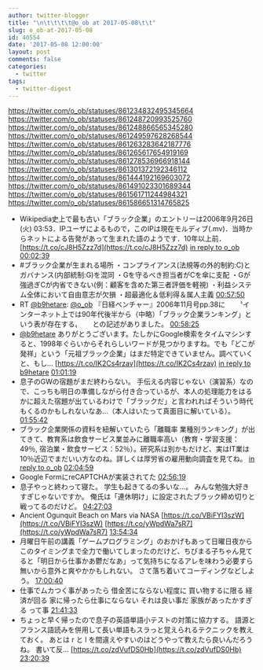 ```yaml
---
author: twitter-blogger
title: "\n\t\t\t\t@o_ob at 2017-05-08\t\t"
slug: o_ob-at-2017-05-08
id: 40554
date: '2017-05-08 12:00:00'
layout: post
comments: false
categories:
  - twitter
tags:
  - twitter-digest
---
```


https://twitter.com/o_ob/statuses/861234832495345664 https://twitter.com/o_ob/statuses/861248720993525760 https://twitter.com/o_ob/statuses/861248866565345280 https://twitter.com/o_ob/statuses/861249597628268544 https://twitter.com/o_ob/statuses/861263283642187776 https://twitter.com/o_ob/statuses/861265617654919169 https://twitter.com/o_ob/statuses/861278536966918144 https://twitter.com/o_ob/statuses/861301372192346112 https://twitter.com/o_ob/statuses/861444192169603072 https://twitter.com/o_ob/statuses/861491023301689344 https://twitter.com/o_ob/statuses/861561711244984321 https://twitter.com/o_ob/statuses/861586651314765825  

*   Wikipedia史上で最も古い「ブラック企業」のエントリーは2006年9月26日 (火) 03:53．IPユーザによるもので，このIPは現在モルディブ(.mv)．当時からネットによる告発があって生まれた語のようです．10年以上前． [https://t.co/cJ8H5Zzz7d](https://t.co/cJ8H5Zzz7d) [in reply to o_ob](https://twitter.com/o_ob/statuses/861233962940645377) [00:02:39](https://twitter.com/o_ob/statuses/861234832495345664)
*   #ブラック企業が生まれる場所 ・コンプライアンス(法規等の外的制約:C)とガバナンス(内部統制:G)を混同 ・Gを守るべき担当者がCを傘に支配 ・Gが強過ぎCが内省できない(例：顧客を含めた第三者評価を軽視) ・利益システム全体において自由意志が欠損 ・超最適化＆低利得＆属人主義 [00:57:50](https://twitter.com/o_ob/statuses/861248720993525760)
*   RT [@b9hetare](https://twitter.com/b9hetare): [@o_ob](https://twitter.com/o_ob) 『日経ベンチャー』2006年11月号pp.38に 　 〝インターネット上では90年代後半から（中略）「ブラック企業ランキング」という表が存在する〟 　 との記述がありました。 [00:58:25](https://twitter.com/o_ob/statuses/861248866565345280)
*   [@b9hetare](https://twitter.com/b9hetare) ありがとうございます。たしかにGoogle検索をタイムマシンすると、1998年ぐらいからそれらしいワードが見つかりますね。でも「どこが発祥」という「元祖ブラック企業」はまだ特定できていません。調べていくと、もし… [https://t.co/IK2Cs4rzav](https://t.co/IK2Cs4rzav) [in reply to b9hetare](https://twitter.com/b9hetare/statuses/861247270724947970) [01:01:19](https://twitter.com/o_ob/statuses/861249597628268544)
*   息子のGWの宿題がまだ終わらない。 手伝える内容じゃない（演習系）なので、こっちも明日の準備しながら付き合っているが、本人の処理能力をはるかに超えた宿題が出ているわけで「ブラックだ」と言われればそういう時代もくるのかもしれないなあ…（本人はいたって真面目に解いている）。 [01:55:42](https://twitter.com/o_ob/statuses/861263283642187776)
*   ブラック企業関係の資料を紐解いていたら「離職率 業種別ランキング」が出てきて、教育系は飲食サービス業並みに離職率高い（教育・学習支援：49％, 宿泊業・飲食サービス：52％）。研究系は別かもだけど、実はIT業は10％近辺でまだいい方なのね。詳しくは厚労省の雇用動向調査を見てね。 [in reply to o_ob](https://twitter.com/o_ob/statuses/861263283642187776) [02:04:59](https://twitter.com/o_ob/statuses/861265617654919169)
*   Google FormにreCAPTCHAが実装されてた [02:56:19](https://twitter.com/o_ob/statuses/861278536966918144)
*   息子やっと終わって寝た。 学生も起きてるの多いな...。 みんな勉強大好きすぎじゃないですか。 俺氏は「連休明け」に設定されたブラック締め切りと戦ってるのだけど。 [04:27:03](https://twitter.com/o_ob/statuses/861301372192346112)
*   Ancient Ogunquit Beach on Mars via NASA [https://t.co/VBiFYI3szW](https://t.co/VBiFYI3szW) [https://t.co/yWpdWa7sR7](https://t.co/yWpdWa7sR7) [13:54:34](https://twitter.com/o_ob/statuses/861444192169603072)
*   月曜日午前の講義「ゲームプログラミング」のおかげもあって日曜日夜からこのタイミングまで全力で働いてしまったのだけど、ちびまる子ちゃん見てると「明日から仕事かあ鬱だなあ」って気持ちになるアレを味わう必要すら無いから意外と爽やかかもしれない。 さて落ち着いてコーディングなどしよう。 [17:00:40](https://twitter.com/o_ob/statuses/861491023301689344)
*   仕事でムカつく事があったら 借金苦にならない程度に 買い物するに限る 経済が回る 家に帰ったら仕事にならない それは良い事だ 家族があったかすぎる って事 [21:41:33](https://twitter.com/o_ob/statuses/861561711244984321)
*   ちょっと早く帰ったので息子の英語単語小テストの対策に協力する。 語源とフランス語読みを併用して長い単語もスラっと覚えられるテクニックを教えておく。 あとは r と l を間違えやすいのはどうやって教えたら良いんだろうね。 書いて反… [https://t.co/zdVufDS0Hb](https://t.co/zdVufDS0Hb) [23:20:39](https://twitter.com/o_ob/statuses/861586651314765825)
